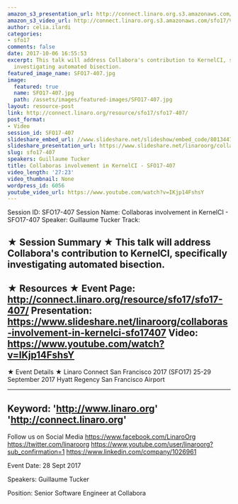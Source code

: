 ```yaml
---
amazon_s3_presentation_url: http://connect.linaro.org.s3.amazonaws.com/sfo17/Presentations/SFO17-407-KernelCI_20170915.pdf
amazon_s3_video_url: http://connect.linaro.org.s3.amazonaws.com/sfo17/Videos/SFO17-407%20-%20Collaboras%20involvement%20in%20KernelCI.mp4
author: celia.ilardi
categories:
- sfo17
comments: false
date: 2017-10-06 16:55:53
excerpt: This talk will address Collabora's contribution to KernelCI, specifically
  investigating automated bisection.
featured_image_name: SFO17-407.jpg
image:
  featured: true
  name: SFO17-407.jpg
  path: /assets/images/featured-images/SFO17-407.jpg
layout: resource-post
link: http://connect.linaro.org/resource/sfo17/sfo17-407/
post_format:
- Video
session_id: SFO17-407
slideshare_embed_url: //www.slideshare.net/slideshow/embed_code/80134471
slideshare_presentation_url: https://www.slideshare.net/linaroorg/collaboras-involvement-in-kernelci-sfo17407
slug: sfo17-407
speakers: Guillaume Tucker
title: Collaboras involvement in KernelCI - SFO17-407
video_length: '27:23'
video_thumbnail: None
wordpress_id: 6056
youtube_video_url: https://www.youtube.com/watch?v=IKjp14FshsY
---
```


Session ID: SFO17-407
Session Name: Collaboras involvement in KernelCI - SFO17-407
Speaker: Guillaume Tucker
Track: 


★ Session Summary ★
This talk will address Collabora's contribution to KernelCI, specifically investigating automated bisection.
---------------------------------------------------
★ Resources ★
Event Page: http://connect.linaro.org/resource/sfo17/sfo17-407/
Presentation: https://www.slideshare.net/linaroorg/collaboras-involvement-in-kernelci-sfo17407
Video: https://www.youtube.com/watch?v=IKjp14FshsY
 ---------------------------------------------------

★ Event Details ★
Linaro Connect San Francisco 2017 (SFO17)
25-29 September 2017
Hyatt Regency San Francisco Airport

---------------------------------------------------
Keyword: 
'http://www.linaro.org'
'http://connect.linaro.org'
---------------------------------------------------
Follow us on Social Media
https://www.facebook.com/LinaroOrg
https://twitter.com/linaroorg
https://www.youtube.com/user/linaroorg?sub_confirmation=1
https://www.linkedin.com/company/1026961

Event Date: 28 Sept 2017

Speakers: Guillaume Tucker

Position: Senior Software Engineer at Collabora